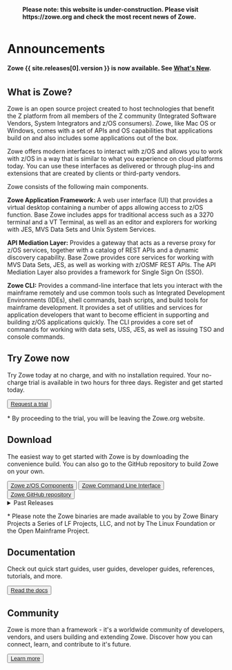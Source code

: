 <p style="padding-left:7%;padding-top:2%;padding-bottom:2%"><strong>Please note: this website is under-construction. Please visit https://zowe.org and check the most recent news of Zowe.</strong></p>

<div class="announcementsection">
<h1>Announcements</h1>
<strong>Zowe {{ site.releases[0].version }} is now available. See <a href="{{ site.releases[0].release_notes }}">What's New</a>.<br></strong>
</div>

<section class="whitebackground" style="padding-top:1%">

<h1 id="what-is-zowe">What is Zowe?</h1>

<div class="section1col1">
<p>
Zowe is an open source project created to host technologies that benefit the Z platform from all members of the Z community (Integrated Software Vendors, System Integrators and z/OS consumers). Zowe, like Mac OS or Windows, comes with a set of APIs and OS capabilities that applications build on and also includes some applications out of the box.
</p>
  
<p>
Zowe offers modern interfaces to interact with z/OS and allows you to work with z/OS in a way that is similar to what you experience on cloud platforms today. You can use these interfaces as delivered or through plug-ins and extensions that are created by clients or third-party vendors.
</p>

<p>Zowe consists of the following main components.</p>

<p><b>Zowe Application Framework:</b> A web user interface (UI) that provides a virtual desktop containing a number of apps allowing access to z/OS function.  Base Zowe includes apps for traditional access such as a 3270 terminal and a VT Terminal, as well as an editor and explorers for working with JES, MVS Data Sets and Unix System Services.</p>

<p><b>API Mediation Layer:</b> Provides a gateway that acts as a reverse proxy for z/OS services, together with a catalog of REST APIs and a dynamic discovery capability. Base Zowe provides core services for working with MVS Data Sets, JES, as well as working with z/OSMF REST APIs. The API Mediation Layer also provides a framework for Single Sign On (SSO). </p>

<p><b>Zowe CLI:</b> Provides a command-line interface that lets you interact with the mainframe remotely and use common tools such as Integrated Development Environments (IDEs), shell commands, bash scripts, and build tools for mainframe development. It provides a set of utilities and services for application developers that want to become efficient in supporting and building z/OS applications quickly. The CLI provides a core set of commands for working with data sets, USS, JES, as well as issuing TSO and console commands.</p>
</div>

<div class="videocol">
<object style="width:100%;height:330px;width:100%; float: none; clear: both; margin: 2px auto;" data="{{ site.latest_video_embed }}">
</object>
</div>

</section>

<section class="bluebackground">

<h1 id="documentation">Try Zowe now</h1>
<p>
Try Zowe today at no charge, and with no installation required. Your no-charge trial is available in two hours for three days. Register and get started today. 
</p>
<button><a href="{{ site.ibm_ztrial_url }}">Request a trial</a></button>
<p>* By proceeding to the trial, you will be leaving the Zowe.org website.</p>

</section>

<section class="whitebackground">

<h1 id="download">Download</h1>
<p>
The easiest way to get started with Zowe is by downloading the convenience build. You can also go to the GitHub repository to build Zowe on your own.
</p>
<button><a href="{{ site.releases[0].zos_download_url }}">Zowe z/OS Components</a></button>
<button><a href="{{ site.releases[0].cli_download_url }}">Zowe Command Line Interface</a></button>
<button><a href="{{ site.github_repo_url }}">Zowe GitHub repository</a></button>
<details>
<summary>Past Releases</summary>
<ul>
{% for release in site.releases %}
  {% if !forloop.first %}
  <li>Zowe {{release.version}} ({{release.release_date}})</li>
  <ul>
    <li><a href="{{release.zos_download_url }}">Zowe z/OS Components</a></li>
    <li><a href="{{release.cli_download_url }}">Zowe Command Line Interface</a></li>
    <li><a href="{{release.release_notes}}">Release Notes</a></li>
    <li><a href="{{release.documentation}}">Documentation</a></li>
  </ul>
  {% endif %}
{% endfor %}
</ul>
</details>
<p>
* Please note the Zowe binaries are made available to you by Zowe Binary Projects a Series of LF Projects, LLC, and not by The Linux Foundation or the Open Mainframe Project.
</p>
</section>

<section class="bluebackground">

<h1 id="documentation">Documentation</h1>
<p>
Check out quick start guides, user guides, developer guides, references, tutorials, and more.
</p>
<button><a href="{{ site.docs_site_url }}">Read the docs</a></button>

</section>

<section class="whitebackground">

<h1 id="community">Community</h1>
<p>
Zowe is more than a framework - it's a worldwide community of developers, vendors, and users building and extending Zowe. Discover how you can connect, learn, and contribute to it's future.
</p>
<button><a href="{{ site.community_site_url }}">Learn more</a></button>
